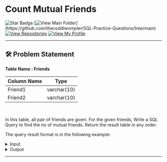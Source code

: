 # Count Mutual Friends
![Star Badge](https://img.shields.io/static/v1?label=%F0%9F%8C%9F&message=If%20Useful&style=style=flat&color=BC4E99)
[![View Main Folder](https://img.shields.io/badge/View-Main_Folder-971901?)](https://github.com/thecoddiwompler/SQL-Practice-Questions/tree/main)
[![View Repositories](https://img.shields.io/badge/View-My_Repositories-blue?logo=GitHub)](https://github.com/thecoddiwompler?tab=repositories)
[![View My Profile](https://img.shields.io/badge/View-My_Profile-green?logo=GitHub)](https://github.com/thecoddiwompler)

---

## 🛠️ Problem Statement

  <b>Table Name : Friends</b>

|  Column Name  |Type |
| ------------- | ------------- |
| Friend1  | varchar(10)  |
| Friend2  | varchar(10)  |


</br>

In this table, all pair of friends are given. For the given friends, Write a SQL Query to find the no of mutual friends.
Return the result table in any order.  

The query result format is in the following example:  

 <details>
<summary>
Input
</summary>
<br>
<b> Table Name: Friends </b>

<br>

| Friend1 | Friend2 |
|---------|---------|
| Jason   | Mary    |
| Mike    | Mary    |
| Mike    | Jason   |
| Susan   | Jason   |
| John    | Mary    |
| Susan   | Mary    |
 

</details>

<details>
<summary>
Output
</summary>
<br>

| Friend1 | Friend2 | no_of_mutual_friends |
|---------|---------|----------------------|
| Jason   | Mary    | 2|
| Mike    | Mary    |1|
| Mike    | Jason   |1|
| Susan   | Jason   |1|
| John    | Mary    |0|
| Susan   | Mary    |1|

</details>

---
